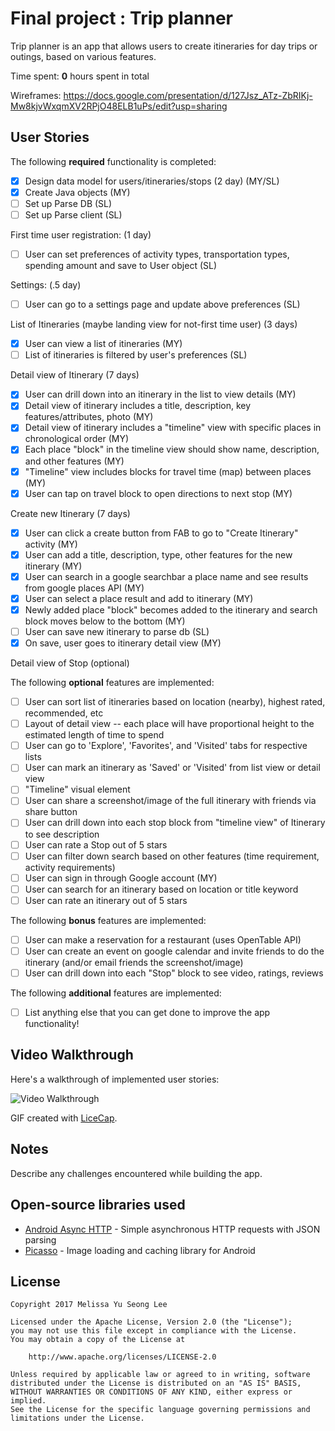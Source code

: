 # Final project : Trip planner

Trip planner is an app that allows users to create itineraries for day trips or outings, based on various features.

Time spent: **0** hours spent in total

Wireframes: https://docs.google.com/presentation/d/127Jsz_ATz-ZbRIKj-Mw8kjvWxqmXV2RPjO48ELB1uPs/edit?usp=sharing

## User Stories

The following **required** functionality is completed:

* [x]   Design data model for users/itineraries/stops (2 day) (MY/SL)
* [x]   Create Java objects (MY)
* [ ]   Set up Parse DB (SL)
* [ ]   Set up Parse client (SL)

First time user registration: (1 day)
* [ ]   User can set preferences of activity types, transportation types, spending amount and save to User object (SL)

Settings: (.5 day)
* [ ]   User can go to a settings page and update above preferences (SL)

List of Itineraries (maybe landing view for not-first time user) (3 days)
* [x]	User can view a list of itineraries (MY)
* [ ]   List of itineraries is filtered by user's preferences (SL)

Detail view of Itinerary (7 days)
* [x]   User can drill down into an itinerary in the list to view details (MY)
* [x]   Detail view of itinerary includes a title, description, key features/attributes, photo (MY)
* [x]   Detail view of itinerary includes a "timeline" view with specific places in chronological order (MY)
* [x]   Each place "block" in the timeline view should show name, description, and other features (MY)
* [x]   "Timeline" view includes blocks for travel time (map) between places (MY)
* [x]   User can tap on travel block to open directions to next stop (MY)

Create new Itinerary (7 days)
* [x]   User can click a create button from FAB to go to "Create Itinerary" activity (MY)
* [x]   User can add a title, description, type, other features for the new itinerary (MY)
* [x]   User can search in a google searchbar a place name and see results from google places API (MY)
* [x]   User can select a place result and add to itinerary (MY)
* [x]   Newly added place "block" becomes added to the itinerary and search block moves below to the bottom (MY)
* [ ]   User can save new itinerary to parse db (SL)
* [x]   On save, user goes to itinerary detail view (MY)

Detail view of Stop (optional)

The following **optional** features are implemented:

* [ ]   User can sort list of itineraries based on location (nearby), highest rated, recommended, etc
* [ ]   Layout of detail view -- each place will have proportional height to the estimated length of time to spend
* [ ]   User can go to 'Explore', 'Favorites', and 'Visited' tabs for respective lists
* [ ]   User can mark an itinerary as 'Saved' or 'Visited' from list view or detail view
* [ ]   "Timeline" visual element
* [ ]   User can share a screenshot/image of the full itinerary with friends via share button
* [ ]   User can drill down into each stop block from "timeline view" of Itinerary to see description
* [ ]   User can rate a Stop out of 5 stars
* [ ]   User can filter down search based on other features (time requirement, activity requirements)
* [ ]   User can sign in through Google account (MY)
* [ ]	User can search for an itinerary based on location or title keyword 
* [ ]   User can rate an itinerary out of 5 stars

The following **bonus** features are implemented:

* [ ]   User can make a reservation for a restaurant (uses OpenTable API)
* [ ]   User can create an event on google calendar and invite friends to do the itinerary (and/or email friends the screenshot/image)
* [ ]   User can drill down into each "Stop" block to see video, ratings, reviews

The following **additional** features are implemented:

* [ ] List anything else that you can get done to improve the app functionality!

## Video Walkthrough

Here's a walkthrough of implemented user stories:

<img src='http://i.imgur.com/link/to/your/gif/file.gif' title='Video Walkthrough' width='' alt='Video Walkthrough' />

GIF created with [LiceCap](http://www.cockos.com/licecap/).

## Notes

Describe any challenges encountered while building the app.

## Open-source libraries used

- [Android Async HTTP](https://github.com/loopj/android-async-http) - Simple asynchronous HTTP requests with JSON parsing
- [Picasso](http://square.github.io/picasso/) - Image loading and caching library for Android

## License

    Copyright 2017 Melissa Yu Seong Lee

    Licensed under the Apache License, Version 2.0 (the "License");
    you may not use this file except in compliance with the License.
    You may obtain a copy of the License at

        http://www.apache.org/licenses/LICENSE-2.0

    Unless required by applicable law or agreed to in writing, software
    distributed under the License is distributed on an "AS IS" BASIS,
    WITHOUT WARRANTIES OR CONDITIONS OF ANY KIND, either express or implied.
    See the License for the specific language governing permissions and
    limitations under the License.

